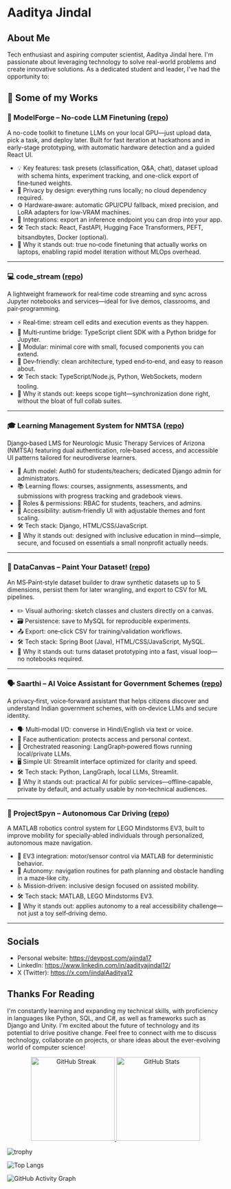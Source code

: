 # Aaditya Jindal
## About Me
Tech enthusiast and aspiring computer scientist, Aaditya Jindal here. I'm passionate about leveraging technology to solve real-world problems and create innovative solutions.
As a dedicated student and leader, I've had the opportunity to:

## 🚀 Some of my Works

### 🧩 ModelForge – No-code LLM Finetuning ([repo](https://github.com/RETR0-OS/ModelForge))
A no-code toolkit to finetune LLMs on your local GPU—just upload data, pick a task, and deploy later. Built for fast iteration at hackathons and in early-stage prototyping, with automatic hardware detection and a guided React UI.
- 💡 Key features: task presets (classification, Q&A, chat), dataset upload with schema hints, experiment tracking, and one-click export of fine‑tuned weights.
- 🔐 Privacy by design: everything runs locally; no cloud dependency required.
- ⚙️ Hardware‑aware: automatic GPU/CPU fallback, mixed precision, and LoRA adapters for low‑VRAM machines.
- 🧩 Integrations: export an inference endpoint you can drop into your app.
- 🛠️ Tech stack: React, FastAPI, Hugging Face Transformers, PEFT, bitsandbytes, Docker (optional).
- 🎯 Why it stands out: true no‑code finetuning that actually works on laptops, enabling rapid model iteration without MLOps overhead.
---

### 💻 code_stream ([repo](https://github.com/RETR0-OS/code_stream))
A lightweight framework for real‑time code streaming and sync across Jupyter notebooks and services—ideal for live demos, classrooms, and pair‑programming.
- ⚡ Real‑time: stream cell edits and execution events as they happen.
- 🔌 Multi‑runtime bridge: TypeScript client SDK with a Python bridge for Jupyter.
- 🧱 Modular: minimal core with small, focused components you can extend.
- 🧪 Dev‑friendly: clean architecture, typed end‑to‑end, and easy to reason about.
- 🛠️ Tech stack: TypeScript/Node.js, Python, WebSockets, modern tooling.
- 🎯 Why it stands out: keeps scope tight—synchronization done right, without the bloat of full collab suites.
---

### 🎓 Learning Management System for NMTSA ([repo](https://github.com/2025-Arizona-Opportunity-Hack/Coderz-NMTSAEducationPlatfo))
Django‑based LMS for Neurologic Music Therapy Services of Arizona (NMTSA) featuring dual authentication, role‑based access, and accessible UI patterns tailored for neurodiverse learners.
- 🔐 Auth model: Auth0 for students/teachers; dedicated Django admin for administrators.
- 📚 Learning flows: courses, assignments, assessments, and submissions with progress tracking and gradebook views.
- 🧩 Roles & permissions: RBAC for students, teachers, and admins.
- 🎨 Accessibility: autism‑friendly UI with adjustable themes and font scaling.
- 🛠️ Tech stack: Django, HTML/CSS/JavaScript.
- 🎯 Why it stands out: designed with inclusive education in mind—simple, secure, and focused on essentials a small nonprofit actually needs.
---

### 🎨 DataCanvas – Paint Your Dataset! ([repo](https://github.com/RETR0-OS/spring-dataset-builder))
An MS‑Paint‑style dataset builder to draw synthetic datasets up to 5 dimensions, persist them for later wrangling, and export to CSV for ML pipelines.
- ✏️ Visual authoring: sketch classes and clusters directly on a canvas.
- 🗃️ Persistence: save to MySQL for reproducible experiments.
- 📤 Export: one‑click CSV for training/validation workflows.
- 🛠️ Tech stack: Spring Boot (Java), HTML/CSS/JavaScript, MySQL.
- 🎯 Why it stands out: turns dataset prototyping into a fast, visual loop—no notebooks required.
---

### 🗣️ Saarthi – AI Voice Assistant for Government Schemes ([repo](https://github.com/RETR0-OS/saarthi_voice_assistant))
A privacy‑first, voice‑forward assistant that helps citizens discover and understand Indian government schemes, with on‑device LLMs and secure identity.
- 🗣️ Multi‑modal I/O: converse in Hindi/English via text or voice.
- 🔐 Face authentication: protects access and personal context.
- 🧠 Orchestrated reasoning: LangGraph‑powered flows running local/private LLMs.
- 🖥️ Simple UI: Streamlit interface optimized for clarity and speed.
- 🛠️ Tech stack: Python, LangGraph, local LLMs, Streamlit.
- 🎯 Why it stands out: practical AI for public services—offline‑capable, private by default, and actually usable by non‑technical audiences.
---

### 🚗 ProjectSpyn – Autonomous Car Driving ([repo](https://github.com/RETR0-OS/ProjectSpyn----Autonomous-Car-Drivnng))
A MATLAB robotics control system for LEGO Mindstorms EV3, built to improve mobility for specially‑abled individuals through personalized, autonomous maze navigation.
- 🔧 EV3 integration: motor/sensor control via MATLAB for deterministic behavior.
- 🧭 Autonomy: navigation routines for path planning and obstacle handling in a maze‑like city.
- ♿ Mission‑driven: inclusive design focused on assisted mobility.
- 🛠️ Tech stack: MATLAB, LEGO Mindstorms EV3.
- 🎯 Why it stands out: applies autonomy to a real accessibility challenge—not just a toy self‑driving demo.
---

## Socials
- Personal website: https://devpost.com/ajinda17
- LinkedIn: https://www.linkedin.com/in/aadityajindal12/
- X (Twitter): https://x.com/jindalAaditya12

## Thanks For Reading
I'm constantly learning and expanding my technical skills, with proficiency in languages like Python, SQL, and C#, as well as frameworks such as Django and Unity. I'm excited about the future of technology and its potential to drive positive change.
Feel free to connect with me to discuss technology, collaborate on projects, or share ideas about the ever-evolving world of computer science!

<p align="center">
  <a href="https://git.io/streak-stats" title="GitHub Streak">
    <img
      alt="GitHub Streak"
      height="195"
      src="https://github-readme-streak-stats-nine-gilt.vercel.app/?user=RETR0-OS&theme=dracula&border_radius=10&date_format=M%20j%5B%2C%20Y%5D&mode=weekly"
    />
  </a>
  <a href="https://github.com/anuraghazra/github-readme-stats" title="GitHub Readme Stats">
    <img
      alt="GitHub Stats"
      height="195"
      src="https://github-readme-stats.vercel.app/api?username=RETR0-OS&show_icons=true&theme=dracula&show=reviews,prs_merged,prs_merged_percentage"
    />
  </a>
</p>

![trophy](https://github-profile-trophy.vercel.app/?username=RETR0-OS&theme=dracula)

![Top Langs](https://github-readme-stats.vercel.app/api/top-langs/?username=RETR0-OS&layout=compact&theme=dracula)

![GitHub Activity Graph](https://github-readme-activity-graph.vercel.app/graph?username=RETR0-OS&theme=dracula)

